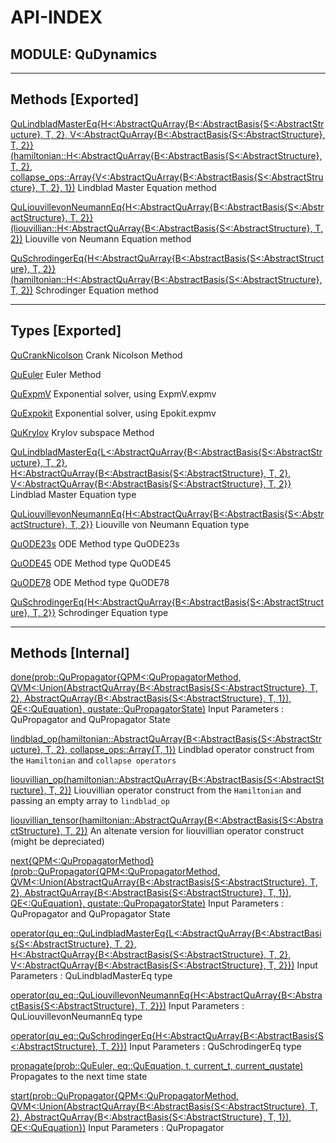# API-INDEX


## MODULE: QuDynamics

---

## Methods [Exported]

[QuLindbladMasterEq{H<:AbstractQuArray{B<:AbstractBasis{S<:AbstractStructure}, T, 2}, V<:AbstractQuArray{B<:AbstractBasis{S<:AbstractStructure}, T, 2}}(hamiltonian::H<:AbstractQuArray{B<:AbstractBasis{S<:AbstractStructure}, T, 2}, collapse_ops::Array{V<:AbstractQuArray{B<:AbstractBasis{S<:AbstractStructure}, T, 2}, 1})](QuDynamics.md#method__qulindbladmastereq.1)  Lindblad Master Equation method

[QuLiouvillevonNeumannEq{H<:AbstractQuArray{B<:AbstractBasis{S<:AbstractStructure}, T, 2}}(liouvillian::H<:AbstractQuArray{B<:AbstractBasis{S<:AbstractStructure}, T, 2})](QuDynamics.md#method__quliouvillevonneumanneq.1)  Liouville von Neumann Equation method

[QuSchrodingerEq{H<:AbstractQuArray{B<:AbstractBasis{S<:AbstractStructure}, T, 2}}(hamiltonian::H<:AbstractQuArray{B<:AbstractBasis{S<:AbstractStructure}, T, 2})](QuDynamics.md#method__quschrodingereq.1)  Schrodinger Equation method

---

## Types [Exported]

[QuCrankNicolson](QuDynamics.md#type__qucranknicolson.1)  Crank Nicolson Method

[QuEuler](QuDynamics.md#type__queuler.1)  Euler Method

[QuExpmV](QuDynamics.md#type__quexpmv.1)  Exponential solver, using ExpmV.expmv

[QuExpokit](QuDynamics.md#type__quexpokit.1)  Exponential solver, using Epokit.expmv

[QuKrylov](QuDynamics.md#type__qukrylov.1)  Krylov subspace Method

[QuLindbladMasterEq{L<:AbstractQuArray{B<:AbstractBasis{S<:AbstractStructure}, T, 2}, H<:AbstractQuArray{B<:AbstractBasis{S<:AbstractStructure}, T, 2}, V<:AbstractQuArray{B<:AbstractBasis{S<:AbstractStructure}, T, 2}}](QuDynamics.md#type__qulindbladmastereq.1)  Lindblad Master Equation type

[QuLiouvillevonNeumannEq{H<:AbstractQuArray{B<:AbstractBasis{S<:AbstractStructure}, T, 2}}](QuDynamics.md#type__quliouvillevonneumanneq.1)  Liouville von Neumann Equation type

[QuODE23s](QuDynamics.md#type__quode23s.1)  ODE Method type QuODE23s

[QuODE45](QuDynamics.md#type__quode45.1)  ODE Method type QuODE45

[QuODE78](QuDynamics.md#type__quode78.1)  ODE Method type QuODE78

[QuSchrodingerEq{H<:AbstractQuArray{B<:AbstractBasis{S<:AbstractStructure}, T, 2}}](QuDynamics.md#type__quschrodingereq.1)  Schrodinger Equation type

---

## Methods [Internal]

[done(prob::QuPropagator{QPM<:QuPropagatorMethod, QVM<:Union(AbstractQuArray{B<:AbstractBasis{S<:AbstractStructure}, T, 2}, AbstractQuArray{B<:AbstractBasis{S<:AbstractStructure}, T, 1}), QE<:QuEquation}, qustate::QuPropagatorState)](QuDynamics.md#method__done.1)  Input Parameters : QuPropagator and QuPropagator State

[lindblad_op(hamiltonian::AbstractQuArray{B<:AbstractBasis{S<:AbstractStructure}, T, 2}, collapse_ops::Array{T, 1})](QuDynamics.md#method__lindblad_op.1)  Lindblad operator construct from the `Hamiltonian` and `collapse operators`

[liouvillian_op(hamiltonian::AbstractQuArray{B<:AbstractBasis{S<:AbstractStructure}, T, 2})](QuDynamics.md#method__liouvillian_op.1)  Liouvillian operator construct from the `Hamiltonian` and passing an empty array to `lindblad_op`

[liouvillian_tensor(hamiltonian::AbstractQuArray{B<:AbstractBasis{S<:AbstractStructure}, T, 2})](QuDynamics.md#method__liouvillian_tensor.1)  An altenate version for liouvillian operator construct (might be depreciated)

[next{QPM<:QuPropagatorMethod}(prob::QuPropagator{QPM<:QuPropagatorMethod, QVM<:Union(AbstractQuArray{B<:AbstractBasis{S<:AbstractStructure}, T, 2}, AbstractQuArray{B<:AbstractBasis{S<:AbstractStructure}, T, 1}), QE<:QuEquation}, qustate::QuPropagatorState)](QuDynamics.md#method__next.1)  Input Parameters : QuPropagator and QuPropagator State

[operator(qu_eq::QuLindbladMasterEq{L<:AbstractQuArray{B<:AbstractBasis{S<:AbstractStructure}, T, 2}, H<:AbstractQuArray{B<:AbstractBasis{S<:AbstractStructure}, T, 2}, V<:AbstractQuArray{B<:AbstractBasis{S<:AbstractStructure}, T, 2}})](QuDynamics.md#method__operator.1)  Input Parameters : QuLindbladMasterEq type

[operator(qu_eq::QuLiouvillevonNeumannEq{H<:AbstractQuArray{B<:AbstractBasis{S<:AbstractStructure}, T, 2}})](QuDynamics.md#method__operator.2)  Input Parameters : QuLiouvillevonNeumannEq type

[operator(qu_eq::QuSchrodingerEq{H<:AbstractQuArray{B<:AbstractBasis{S<:AbstractStructure}, T, 2}})](QuDynamics.md#method__operator.3)  Input Parameters : QuSchrodingerEq type

[propagate(prob::QuEuler, eq::QuEquation, t, current_t, current_qustate)](QuDynamics.md#method__propagate.1)  Propagates to the next time state

[start(prob::QuPropagator{QPM<:QuPropagatorMethod, QVM<:Union(AbstractQuArray{B<:AbstractBasis{S<:AbstractStructure}, T, 2}, AbstractQuArray{B<:AbstractBasis{S<:AbstractStructure}, T, 1}), QE<:QuEquation})](QuDynamics.md#method__start.1)  Input Parameters : QuPropagator

